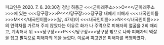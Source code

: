 피고인은 2020. 7. 6. 20:30경 경남 하동군 <<<군아래주소>>>O<<</군아래주소>>>에 있는 <<<당구장>>>P<<</당구장>>>당구장 내에서 피해자 <<<내국인이름>>>M<<</내국인이름>>>(남, 47세)이 <<<내국인이름>>>N<<</내국인이름>>>의 연락처를 가르쳐 주지 않았다는 이유로 화가 나 주먹으로 피해자의 얼굴을 2회 때리고, 계속해서 위 <<<당구장>>>P<<</당구장>>>당구장 밖으로 나와 피해자의 멱살을 잡고 팔뚝으로 피해자의 목을 눌렀다.
이로써 피고인은 피해자를 폭행하였다.